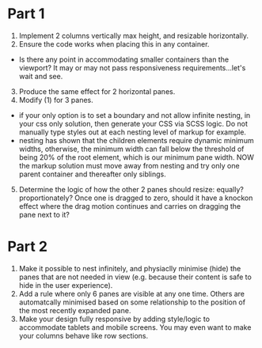 # Part 1

1. Implement 2 columns vertically max height, and resizable horizontally.
2. Ensure the code works when placing this in any container.
 - Is there any point in accommodating smaller containers than the viewport? It may or may not pass responsiveness requirements...let's wait and see.
3. Produce the same effect for 2 horizontal panes.
4. Modify (1) for 3 panes.
  - if your only option is to set a boundary and not allow infinite nesting, in your css only solution, then generate your CSS via SCSS logic. Do not manually type styles out at each nesting level of markup for example.
  - nesting has shown that the children elements require dynamic minimum widths, otherwise, the minimum width can fall below the threshold of being 20% of the root element, which is our minimum pane width. NOW the markup solution must move away from nesting and try only one parent container and thereafter only siblings.
5. Determine the logic of how the other 2 panes should resize: equally? proportionately? Once one is dragged to zero, should it have a knockon effect where the drag motion continues and carries on dragging the pane next to it?


# Part 2

1. Make it possible to nest infinitely, and physiaclly minimise (hide) the panes that are not needed in view (e.g. because their content is safe to hide in the user experience).
2. Add a rule where only 6 panes are visible at any one time. Others are automatcally minimised based on some relationship to the position of the most recently expanded pane.
3. Make your design fully responsive by adding style/logic to accommodate tablets and mobile screens. You may even want to make your columns behave like row sections.